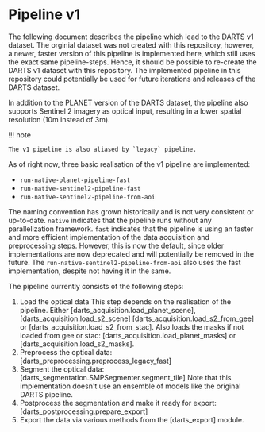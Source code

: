 # Pipeline v1

The following document describes the pipeline which lead to the DARTS v1 dataset.
The orginial dataset was not created with this repository, however, a newer, faster version of this pipeline is implemented here, which still uses the exact same pipeline-steps.
Hence, it should be possible to re-create the DARTS v1 dataset with this repository.
The implemented pipeline in this repository could potentially be used for future iterations and releases of the DARTS dataset.

In addition to the PLANET version of the DARTS dataset, the pipeline also supports Sentinel 2 imagery as optical input, resulting in a lower spatial resolution (10m instead of 3m).

!!! note

    The v1 pipeline is also aliased by `legacy` pipeline.

As of right now, three basic realisation of the v1 pipeline are implemented:

- `run-native-planet-pipeline-fast`
- `run-native-sentinel2-pipeline-fast`
- `run-native-sentinel2-pipeline-from-aoi`

The naming convention has grown historically and is not very consistent or up-to-date.
`native` indicates that the pipeline runs without any parallelization framework.
`fast` indicates that the pipeline is using an faster and more efficient implementation of the data acquisition and preprocessing steps.
However, this is now the default, since older implementations are now deprecated and will potentially be removed in the future.
The `run-native-sentinel2-pipeline-from-aoi` also uses the fast implementation, despite not having it in the same.

The pipeline currently consists of the following steps:

1. Load the optical data
    This step depends on the realisation of the pipeline.
    Either [darts_acquisition.load_planet_scene], [darts_acquisition.load_s2_scene] [darts_acquisition.load_s2_from_gee] or [darts_acquisition.load_s2_from_stac].
    Also loads the masks if not loaded from gee or stac: [darts_acquisition.load_planet_masks] or [darts_acquisition.load_s2_masks].
2. Preprocess the optical data: [darts_preprocessing.preprocess_legacy_fast]
3. Segment the optical data: [darts_segmentation.SMPSegmenter.segment_tile]
    Note that this implementation doesn't use an ensemble of models like the original DARTS pipeline.
4. Postprocess the segmentation and make it ready for export: [darts_postprocessing.prepare_export]
5. Export the data via various methods from the [darts_export] module.
